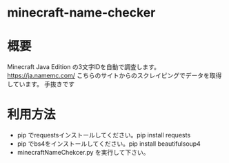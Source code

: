 # minecraft-name-checker
# 概要
Minecraft Java Edition の3文字IDを自動で調査します。https://ja.namemc.com/ こちらのサイトからのスクレイピングでデータを取得しています。
手抜きです
# 利用方法
- pip でrequestsインストールしてください。pip install requests
- pip でbs4をインストールしてください。pip install beautifulsoup4
- minecraftNameChekcer.py を実行して下さい。
